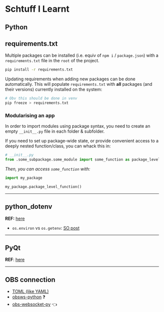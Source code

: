 # Schtuff I Learnt

## Python

## requirements.txt

Multiple packages can be installed (i.e. equiv of `npm i` / `package.json`) with a `requirements.txt` file in the `root` of the project.

```bash
pip install -r requirements.txt
```

Updating requirements when adding new packages can be done automatically. This will populate `requirements.txt` with **all** packages (and their versions) currently installed on the system:

```bash
# Obv this should be done in venv
pip freeze > requirements.txt
```

### Modularising an app

In order to import modules using package syntax, you need to create an empty `__init__.py` file in each folder & subfolder.

If you need to set up package-wide state, or provide convenient access to a deeply nested function/class, you can whack this in:

```python
# __init__.py
from .some_subpackage.some_module import some_function as package_level_function
```

_Then, you can access `some_function` with:_

```python
import my_package

my_package.package_level_function()
```

---

## python_dotenv

**REF:** [here](https://pypi.org/project/python-dotenv/#getting-started)

- `os.environ` vs `os.getenv`: [SO post](https://stackoverflow.com/questions/16924471/difference-between-os-getenv-and-os-environ-get)

---

## PyQt

**REF**: [here](https://realpython.com/python-pyqt-gui-calculator/#installing-pyqt)

---

## OBS connection

- [TOML (like YAML)](https://toml.io/en/)
- [obsws-python](https://pypi.org/project/obsws-python/) ❓
- [obs-websocket-py](https://github.com/Elektordi/obs-websocket-py) 👈
